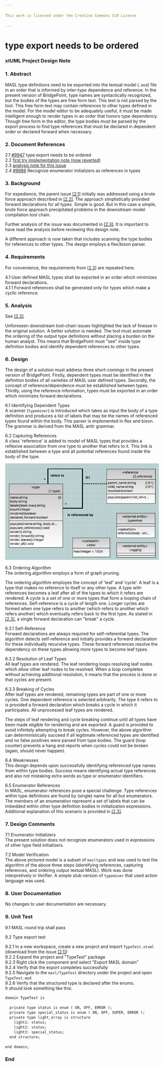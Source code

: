 ```yaml
---

This work is licensed under the Creative Commons CC0 License

---
```


# type export needs to be ordered
### xtUML Project Design Note

### 1. Abstract

MASL type definitions need to be exported into the textual model (`.mod`)
file in an order that is informed by inter-type dependence and reference.
In the present version of BridgePoint, type names are syntactically
recognized, but the bodies of the types are free form text.  This text is
not parsed by the tool.  This free form text may contain references to
other types defined in the model.  For the model editor to be adequately
useful, it must be made intelligent enough to render types in an order
that honors type dependency.  Though free form in the editor, the type
bodies must be parsed by the export process to find type references that
must be declared in dependent order or declared forward when necessary.

### 2. Document References

<a id="2.1"></a>2.1 [#9947](https://support.onefact.net/issues/9947) type export needs to be ordered  
<a id="2.2"></a>2.2 [first try implementation note (now reverted)](https://github.com/cortlandstarrett/mc/blob/9947_typeorder/doc/notes/9947_type_decl/9947_type_decl_int.md)  
<a id="2.3"></a>2.3 [analysis note for this issue](https://github.com/cortlandstarrett/mc/blob/9947_typeorder/doc/notes/9947_type_decl/9947_type_decl2_ant.md)  
<a id="2.4"></a>2.4 [#9986](https://support.onefact.net/issues/9986) Recognize enumerator initializers as references in types  

### 3. Background

For expedience, the parent issue [[2.1]](#2.1) initially was addressed
using a brute force approach described in [[2.2]](#2.2).  The approach
simplistically provided forward declarations for all types.  Simple
is good.  But in this case a simple, brute force approach precipitated
problems in the downstream model compilation tool chain.

Further analysis of the issue was documented in [[2.3]](#2.3).  It is
important to have read the analysis before reviewing this design note.

A different approach is now taken that includes scanning the type bodies
for references to other types.  The design employs a flex/bison parser.

### 4. Requirements

For convenience, the requirements from [[2.3]](#2.3) are repeated here.

4.1 User defined MASL types shall be exported in an order which minimizes
forward declarations.  
4.1.1 Forward references shall be generated only for types which make a
cyclic reference.  

### 5. Analysis

See [[2.3]](#2.3).

Unforeseen downstream tool-chain issues highlighted the lack of finesse
in the original solution.  A better solution is needed.  The tool must
automate the ordering of the output type definitions without placing a
burden on the human analyst.  This means that BridgePoint must "see" inside
type definition bodies and identify dependent references to other types.

### 6. Design

The design of a solution must address three short-comings in the present
version of BridgePoint.  Firstly, dependent types must be identified in
the definition bodies of all varieties of MASL user defined types.
Secondly, the concept of reference/dependence must be established between
types.  Thirdly, using the reference information, types must be exported
in an order which minimizes forward declarations.

6.1 Identifying Dependent Types  
A scanner (`typeminer`) is introduced which takes as input the body of a
type definition and produces a list of labels that may be the names of
referenced types found within the body.  This parser is implemented in
flex and bison.  The grammar is derived from the MASL antlr grammar.

6.2 Capturing References  
A class 'reference' is added to model of MASL types that provides a reflexive
association from one type to another that refers to it.  This link is
established between a type and all potential references found inside the
body of the type.

![Inter-Type Referencing](type_referencing.png)  

6.3 Ordering Algorithm  
The ordering algorithm employs a form of graph pruning.

The ordering algorithm employes the concept of 'leaf' and 'cycle'.
A leaf is a type that makes no reference to itself or any other
type.  A type with references becomes a leaf after all of the types
to which it refers are rendered.
A cycle is a set of one or more types that form a looping chain of
references.  Self-reference is a cycle of length one.  Longer cycles are
formed when one type refers to another (which refers to another which
refers another) which eventually refers back to the first type.  As
stated in [[2.3]](#2.3), a single forward declaration can "break" a
cycle.

6.3.1 Self-Reference  
Forward declarations are always required for self-referential types.
The algorithm detects self-reference and initially provides a forward
declaration for these individually recursive types.  These forward
references resolve the dependency on these types allowing more types
to become leaf types.

6.3.2 Resolution of Leaf Types  
All leaf types are rendered.  The leaf rendering loops resolving leaf
nodes which allow other leaf nodes to be resolved.  When a loop completes
without achieving additional resolution, it means that the process is
done or that cycles are present.

6.3.3 Breaking of Cycles  
After leaf types are rendered, remaining types are part of one or more
cycles.  One dependent reference is selected arbitrarily.  The type it
refers to is provided a forward declaration which breaks a cycle in which
it participates.  All unprocessed leaf types are rendered.

The steps of leaf rendering and cycle breaking continue until all types
have been made eligible for rendering and are exported.  A guard is
provided to avoid infinitely attempting to break cycles.  However, the
above algorithm can deterministically succeed if all legitimate
referenced types are identified _and_ no false positives were parsed from
type bodies.  The guard (loop counter) prevents a hang and reports when
cycles could not be broken (again, should never happen).

6.4 Weaknesses  
This design depends upon successfully identifying referenced type names
from within type bodies.  Success means identifying actual type
references and also not mistaking extra words as type or enumerator
identifiers.

6.5 Enumerator References  
In MASL, enumerator references pose a special challenge.  Type references
within type definitions are found by (single) name for all but
enumerators.  The members of an enumeration represent a set of labels
that can be imbedded within other type definition bodies in
initialization expressions.  Additional explanation of this scenario is
provided in [[2.3]](#2.3).

### 7. Design Comments

7.1 Enumerator Initializers  
The present solution does not recognize enumerators used in expressions
of other type field initializers.

7.2 Model Verification  
The above pictured model is a subset of `masltypes` and was used to test
the algorithm of the above three steps (identifying references, capturing
references, and ordering output textual MASL).  Work was done interpretively
in Verifier.  A simple stub version of `typeminer` that used action
language was used.

### 8. User Documentation

No changes to user documentation are necessary.

### 9. Unit Test

9.1 MASL round trip shall pass

9.2 Type export test

9.2.1 In a new workspace, create a new project and import `TypeTest.xtuml`
(download from the issue [[2.1]](#2.1))  
9.2.2 Expand the project and "TypeTest" package  
9.2.3 Right click the component and select "Export MASL domain"  
9.2.4 Verify that the export completes successfully  
9.2.5 Navigate to the `masl/TypeTest` directory under the project and open
`TypeTest.mod`  
9.2.6 Verify that the structured type is declared after the enums.  
It should look something like this:  
```
domain TypeTest is

  private type status is enum ( ON, OFF, ERROR );
  private type special_status is enum ( ON, OFF, SUPER, ERROR );
  private type light_array is structure
    light1: status;
    light2: status;
    light3: special_status;
  end structure;

end domain;
```

### End
